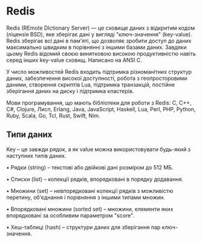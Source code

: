 # Redis

Redis (REmote DIctionary Server) — це сховище даних з відкритим кодом (ліцензія BSD), яке зберігає дані у вигляді "ключ-значення" (key-value). Redis зберігає всі дані в пам'яті, що дозволяє зробити доступ до даних максимально швидким в порівнянні з іншими базами даних. Завдяки цьому Redis відомий своєю винятковою високою продуктивністю навіть серед інших key-value сховищ. Написано на ANSI C. 

У число можливостей Redis входить підтримка різноманітних структур даних, забезпечення високої доступності, робота з геопросторовими даними, створення скриптів Lua, підтримка транзакцій, постійне зберігання даних на диску і підтримка кластерів. 

Мови програмування, що мають бібліотеки для роботи з Redis: С, C++, C#, Clojure, Лисп, Erlang, Java, JavaScript, Haskell, Lua, Perl, PHP, Python, Ruby, Scala, Go, Tcl, Rust, Swift, Nim. 

## Типи даних

Key – це завжди рядок, а як value можна використовувати будь-який з наступних типів даних.

•	Рядки (string) – текстові або двійкові дані розміром до 512 МБ.

•	Списки (list) – колекції рядків, впорядковані в порядку додавання.

•	Множини (set) – невпорядковані колекції рядків з можливістю перетину, об'єднання і порівняння з іншими типами множин.

•	Впорядковані множини (sorted set) – множини, елементи яких впорядковані за особливим параметром "score".

•	Хеш-таблиці (hash) – структури даних для зберігання пар ключ-значення.

